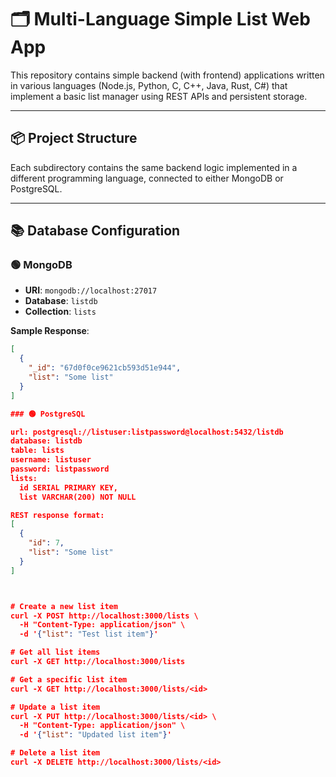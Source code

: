 # 🗂️ Multi-Language Simple List Web App 

This repository contains simple backend (with frontend) applications written in various languages (Node.js, Python, C, C++, Java, Rust, C#) that implement a basic list manager using REST APIs and persistent storage.

---

## 📦 Project Structure

Each subdirectory contains the same backend logic implemented in a different programming language, connected to either MongoDB or PostgreSQL.

---

## 📚 Database Configuration

### 🟢 MongoDB

- **URI**: `mongodb://localhost:27017`
- **Database**: `listdb`
- **Collection**: `lists`

**Sample Response**:
```json
[
  {
    "_id": "67d0f0ce9621cb593d51e944",
    "list": "Some list"
  }
]

### 🟢 PostgreSQL

url: postgresql://listuser:listpassword@localhost:5432/listdb
database: listdb
table: lists
username: listuser
password: listpassword
lists:
  id SERIAL PRIMARY KEY,
  list VARCHAR(200) NOT NULL

REST response format:
[
  {
    "id": 7,
    "list": "Some list"
  }
]



# Create a new list item
curl -X POST http://localhost:3000/lists \
  -H "Content-Type: application/json" \
  -d '{"list": "Test list item"}'

# Get all list items
curl -X GET http://localhost:3000/lists

# Get a specific list item
curl -X GET http://localhost:3000/lists/<id>

# Update a list item
curl -X PUT http://localhost:3000/lists/<id> \
  -H "Content-Type: application/json" \
  -d '{"list": "Updated list item"}'

# Delete a list item
curl -X DELETE http://localhost:3000/lists/<id>

